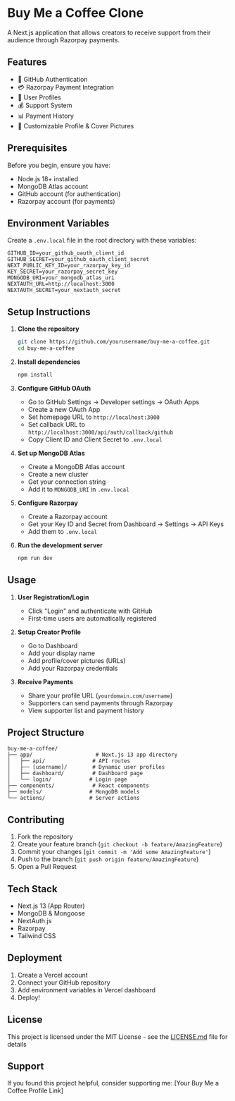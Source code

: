 # Buy Me a Coffee Clone

A Next.js application that allows creators to receive support from their audience through Razorpay payments.

## Features

- 🔐 GitHub Authentication
- 💳 Razorpay Payment Integration
- 👤 User Profiles
- 💰 Support System
- 📊 Payment History
- 🎨 Customizable Profile & Cover Pictures

## Prerequisites

Before you begin, ensure you have:

- Node.js 18+ installed
- MongoDB Atlas account
- GitHub account (for authentication)
- Razorpay account (for payments)

## Environment Variables

Create a `.env.local` file in the root directory with these variables:

```env
GITHUB_ID=your_github_oauth_client_id
GITHUB_SECRET=your_github_oauth_client_secret
NEXT_PUBLIC_KEY_ID=your_razorpay_key_id
KEY_SECRET=your_razorpay_secret_key
MONGODB_URI=your_mongodb_atlas_uri
NEXTAUTH_URL=http://localhost:3000
NEXTAUTH_SECRET=your_nextauth_secret
```

## Setup Instructions

1. **Clone the repository**
   ```bash
   git clone https://github.com/yourusername/buy-me-a-coffee.git
   cd buy-me-a-coffee
   ```

2. **Install dependencies**
   ```bash
   npm install
   ```

3. **Configure GitHub OAuth**
   - Go to GitHub Settings → Developer settings → OAuth Apps
   - Create a new OAuth App
   - Set homepage URL to `http://localhost:3000`
   - Set callback URL to `http://localhost:3000/api/auth/callback/github`
   - Copy Client ID and Client Secret to `.env.local`

4. **Set up MongoDB Atlas**
   - Create a MongoDB Atlas account
   - Create a new cluster
   - Get your connection string
   - Add it to `MONGODB_URI` in `.env.local`

5. **Configure Razorpay**
   - Create a Razorpay account
   - Get your Key ID and Secret from Dashboard → Settings → API Keys
   - Add them to `.env.local`

6. **Run the development server**
   ```bash
   npm run dev
   ```

## Usage

1. **User Registration/Login**
   - Click "Login" and authenticate with GitHub
   - First-time users are automatically registered

2. **Setup Creator Profile**
   - Go to Dashboard
   - Add your display name
   - Add profile/cover pictures (URLs)
   - Add your Razorpay credentials

3. **Receive Payments**
   - Share your profile URL (`yourdomain.com/username`)
   - Supporters can send payments through Razorpay
   - View supporter list and payment history

## Project Structure

```
buy-me-a-coffee/
├── app/                    # Next.js 13 app directory
│   ├── api/               # API routes
│   ├── [username]/        # Dynamic user profiles
│   ├── dashboard/         # Dashboard page
│   └── login/            # Login page
├── components/            # React components
├── models/               # MongoDB models
└── actions/              # Server actions
```

## Contributing

1. Fork the repository
2. Create your feature branch (`git checkout -b feature/AmazingFeature`)
3. Commit your changes (`git commit -m 'Add some AmazingFeature'`)
4. Push to the branch (`git push origin feature/AmazingFeature`)
5. Open a Pull Request

## Tech Stack

- Next.js 13 (App Router)
- MongoDB & Mongoose
- NextAuth.js
- Razorpay
- Tailwind CSS

## Deployment

1. Create a Vercel account
2. Connect your GitHub repository
3. Add environment variables in Vercel dashboard
4. Deploy!

## License

This project is licensed under the MIT License - see the [LICENSE.md](LICENSE.md) file for details

## Support

If you found this project helpful, consider supporting me:
[Your Buy Me a Coffee Profile Link]
